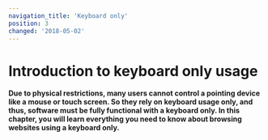 ```yaml
---
navigation_title: 'Keyboard only'
position: 3
changed: '2018-05-02'
---
```


# Introduction to keyboard only usage

**Due to physical restrictions, many users cannot control a pointing device like a mouse or touch screen. So they rely on keyboard usage only, and thus, software must be fully functional with a keyboard only. In this chapter, you will learn everything you need to know about browsing websites using a keyboard only.**
